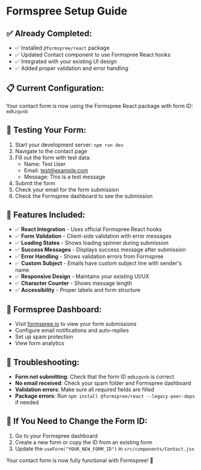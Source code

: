 # Formspree Setup Guide

## ✅ **Already Completed:**
- ✅ Installed `@formspree/react` package
- ✅ Updated Contact component to use Formspree React hooks
- ✅ Integrated with your existing UI design
- ✅ Added proper validation and error handling

## 📋 **Current Configuration:**
Your contact form is now using the Formspree React package with form ID: `mdkzqvnb`

## 🧪 **Testing Your Form:**
1. Start your development server: `npm run dev`
2. Navigate to the contact page
3. Fill out the form with test data:
   - Name: Test User
   - Email: test@example.com
   - Message: This is a test message
4. Submit the form
5. Check your email for the form submission
6. Check the Formspree dashboard to see the submission

## 🔧 **Features Included:**
- ✅ **React Integration** - Uses official Formspree React hooks
- ✅ **Form Validation** - Client-side validation with error messages
- ✅ **Loading States** - Shows loading spinner during submission
- ✅ **Success Messages** - Displays success message after submission
- ✅ **Error Handling** - Shows validation errors from Formspree
- ✅ **Custom Subject** - Emails have custom subject line with sender's name
- ✅ **Responsive Design** - Maintains your existing UI/UX
- ✅ **Character Counter** - Shows message length
- ✅ **Accessibility** - Proper labels and form structure

## 📧 **Formspree Dashboard:**
- Visit [formspree.io](https://formspree.io) to view your form submissions
- Configure email notifications and auto-replies
- Set up spam protection
- View form analytics

## 🚨 **Troubleshooting:**
- **Form not submitting**: Check that the form ID `mdkzqvnb` is correct
- **No email received**: Check your spam folder and Formspree dashboard
- **Validation errors**: Make sure all required fields are filled
- **Package errors**: Run `npm install @formspree/react --legacy-peer-deps` if needed

## 🔄 **If You Need to Change the Form ID:**
1. Go to your Formspree dashboard
2. Create a new form or copy the ID from an existing form
3. Update the `useForm("YOUR_NEW_FORM_ID")` in `src/components/Contact.jsx`

Your contact form is now fully functional with Formspree! 🎉 